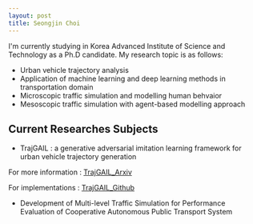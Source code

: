 ```yaml
---
layout: post
title: Seongjin Choi
---
```


I'm currently studying in Korea Advanced Institute of Science and Technology as a Ph.D candidate. 
My research topic is as follows:

* Urban vehicle trajectory analysis
* Application of machine learning and deep learning methods in transportation domain
* Microscopic traffic simulation and modelling human behvaior
* Mesoscopic traffic simulation with agent-based modelling approach


## Current Researches Subjects
* TrajGAIL : a generative adversarial imitation learning framework for urban vehicle trajectory generation

For more information : [TrajGAIL_Arxiv](https://github.com/benchoi93/TrajGAIL)

For implementations : [TrajGAIL_Github](https://github.com/benchoi93/TrajGAIL)



* Development of Multi-level Traffic Simulation for Performance Evaluation of Cooperative Autonomous Public Transport System
